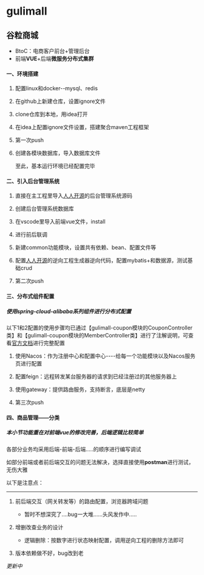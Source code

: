 # gulimall
## 谷粒商城
* BtoC：电商客户前台+管理后台
* 前端**VUE**+后端**微服务分布式集群**

#### 一、环境搭建

1. 配置linux和docker--mysql、redis

2. 在github上新建仓库，设置ignore文件

3. clone仓库到本地，用idea打开

4. 在idea上配置ignore文件设置，搭建聚合maven工程框架

5. 第一次push

6. 创建各模块数据库，导入数据库文件

   至此，基本运行环境已经配置完毕

   

#### 二、引入后台管理系统

1. 直接在主工程里导入[人人开源](https://gitee.com/renrenio)的后台管理系统源码

2. 创建后台管理系统数据库

3. 在vscode里导入前端vue文件，install

4. 进行前后联调

5. 新建common功能模块，设置共有依赖、bean、配置文件等

6. 配置[人人开源](https://gitee.com/renrenio)的逆向工程生成器逆向代码，配置mybatis+和数据源，测试基础crud

7. 第二次push

   
 
#### 三、分布式组件配置 

##### *使用spring-cloud-alibaba系列组件进行分布式配置*

以下1和2配置的使用步骤均已通过【gulimall-coupon模块的CouponController类】和【gulimall-coupon模块的MemberController类】进行了注解说明，可查看[官方文档](https://github.com/alibaba/spring-cloud-alibaba)进行完整配置

1. 使用Nacos：作为注册中心和配置中心----给每一个功能模块以及Nacos服务页进行配置

2. 配置feign：远程转发某台服务器的请求到已经注册过的其他服务器上

3. 使用gateway：提供路由服务，支持断言，底层是netty

4. 第三次push

  

#### 四、商品管理——分类

##### *本小节功能重在对前端vue的修改完善，后端逻辑比较简单*

各部分业务均采用后端-前端-后端.....的顺序进行编写调试

如部分前端或者前后端交互的问题无法解决，选择直接使用**postman**进行测试，无伤大雅

以下是注意点：

---

1. 前后端交互（网关转发等）的路由配置，浏览器跨域问题
    - 暂时不想深究了....bug一大堆......头风发作中.....

2. 增删改查业务的设计
    - 逻辑删除：按数字进行状态映射配置，调用逆向工程的删除方法即可

3. 版本依赖做不好，bug改到老




*更新中*
